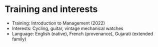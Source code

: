 # Training and interests
- Training: Introduction to Management (2022)
- Interests: Cycling, guitar, vintage mechanical watches
- Language: English (native), French (provenance), Gujarati (extended family)

